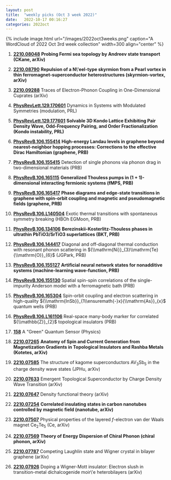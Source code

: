 ```yaml
---
layout: post
title:  "weekly picks (Oct 3 week 2022)"
date:   2022-10-17 00:16:27
categories: 2022oct
---
```


{% include image.html url="/images/2022oct3weeks.png" caption="A WordCloud of 2022 Oct 3rd week collection" width=300 align="center" %}

1. **[2210.08048](http://arxiv.org/abs/2210.08048)** **Probing Fermi sea topology by Andreev state transport (CKane, arXiv)**

1. **[2210.08790](http://arxiv.org/abs/2210.08790)** **Repulsion of a N\\'eel-type skyrmion from a Pearl vortex in thin ferromagnet-superconductor heterostructures (skyrmion-vortex, arXiv)**

1. **[2210.09288](http://arxiv.org/abs/2210.09288)** Traces of Electron-Phonon Coupling in One-Dimensional Cuprates (arXiv)


1. **[PhysRevLett.129.170601](https://link.aps.org/doi/10.1103/PhysRevLett.129.170601)** Dynamics in Systems with Modulated Symmetries (modulation, PRL)

1. **[PhysRevLett.129.177601](https://link.aps.org/doi/10.1103/PhysRevLett.129.177601)** **Solvable 3D Kondo Lattice Exhibiting Pair Density Wave, Odd-Frequency Pairing, and Order Fractionalization (Kondo instability, PRL)**

1. **[PhysRevB.106.155414](https://link.aps.org/doi/10.1103/PhysRevB.106.155414)** **High-energy Landau levels in graphene beyond nearest-neighbor hopping processes: Corrections to the effective Dirac Hamiltonian (graphene, PRB)**

1. **[PhysRevB.106.155415](https://link.aps.org/doi/10.1103/PhysRevB.106.155415)** Detection of single phonons via phonon drag in two-dimensional materials (PRB)

1. **[PhysRevB.106.165115](https://link.aps.org/doi/10.1103/PhysRevB.106.165115)** **Generalized Thouless pumps in $(1+1)$-dimensional interacting fermionic systems (fMPS, PRB)**

1. **[PhysRevB.106.165417](https://link.aps.org/doi/10.1103/PhysRevB.106.165417)** **Phase diagrams and edge-state transitions in graphene with spin-orbit coupling and magnetic and pseudomagnetic fields (graphene, PRB)**

1. **[PhysRevB.106.L140504](https://link.aps.org/doi/10.1103/PhysRevB.106.L140504)** Exotic thermal transitions with spontaneous symmetry breaking (HBOh EGMoon, PRB)

1. **[PhysRevB.106.134106](https://link.aps.org/doi/10.1103/PhysRevB.106.134106)** **Berezinskii-Kosterlitz-Thouless phases in ultrathin PbTiO3/SrTiO3 superlattices (BKT, PRB)**

1. **[PhysRevB.106.144417](https://link.aps.org/doi/10.1103/PhysRevB.106.144417)** Diagonal and off-diagonal thermal conduction with resonant phonon scattering in ${\\mathrm{Ni}}_{3}\\mathrm{Te}{\\mathrm{O}}_{6}$ (JGPark, PRB)

1. **[PhysRevB.106.155127](https://link.aps.org/doi/10.1103/PhysRevB.106.155127)** **Artificial neural network states for nonadditive systems (machine-learning wave-function, PRB)**

1. **[PhysRevB.106.155130](https://link.aps.org/doi/10.1103/PhysRevB.106.155130)** Spatial spin-spin correlations of the single-impurity Anderson model with a ferromagnetic bath (PRB)

1. **[PhysRevB.106.165304](https://link.aps.org/doi/10.1103/PhysRevB.106.165304)** Spin-orbit coupling and electron scattering in high-quality ${\\mathrm{InSb}}_{1\\ensuremath{-}x}{\\mathrm{As}}_{x}$ quantum wells (PRB)

1. **[PhysRevB.106.L161106](https://link.aps.org/doi/10.1103/PhysRevB.106.L161106)** Real-space many-body marker for correlated ${\\mathbb{Z}}_{2}$ topological insulators (PRB)

1. **[158](https://physics.aps.org/articles/v15/158)** A "Green" Quantum Sensor (Physics)


1. **[2210.07265](http://arxiv.org/abs/2210.07265)** **Anatomy of Spin and Current Generation from Magnetization Gradients in Topological Insulators and Rashba Metals (Kotetes, arXiv)**

1. **[2210.07585](http://arxiv.org/abs/2210.07585)** The structure of kagome superconductors AV$_3$Sb$_5$ in the charge density wave states (JPHu, arXiv)

1. **[2210.07633](http://arxiv.org/abs/2210.07633)** Emergent Topological Superconductor by Charge Density Wave Transition (arXiv)

1. **[2210.07647](http://arxiv.org/abs/2210.07647)** Density functional theory (arXiv)

1. **[2210.07254](http://arxiv.org/abs/2210.07254)** **Correlated insulating states in carbon nanotubes controlled by magnetic field (nanotube, arXiv)**

1. **[2210.07507](http://arxiv.org/abs/2210.07507)** Physical properties of the layered $f$-electron van der Waals magnet Ce$_2$Te$_5$ (Ce, arXiv)

1. **[2210.07569](http://arxiv.org/abs/2210.07569)** **Theory of Energy Dispersion of Chiral Phonon (chiral phonon, arXiv)**

1. **[2210.07787](http://arxiv.org/abs/2210.07787)** Competing Laughlin state and Wigner crystal in bilayer graphene (arXiv)

1. **[2210.07926](http://arxiv.org/abs/2210.07926)** Doping a Wigner-Mott insulator: Electron slush in transition-metal dichalcogenide moir\\'e heterobilayers (arXiv)
